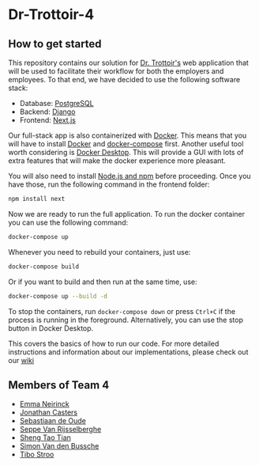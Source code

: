 # Dr-Trottoir-4

## How to get started
This repository contains our solution for [Dr. Trottoir's](https://drtrottoir.be/) web application that will
be used to facilitate their workflow for both the employers and employees. To that end, we have decided to 
use the following software stack:
* Database: [PostgreSQL](https://www.postgresql.org/)
* Backend: [Django](https://www.djangoproject.com/)
* Frontend: [Next.js](https://nextjs.org/)

Our full-stack app is also containerized with [Docker](https://www.docker.com/). This means that you will have to
install [Docker](https://docs.docker.com/get-docker/) and [docker-compose](https://docs.docker.com/compose/install/) first. 
Another useful tool worth considering is [Docker Desktop](https://www.docker.com/products/docker-desktop/). This will
provide a GUI with lots of extra features that will make the docker experience more pleasant.

You will also need to install [Node.js and npm](https://nodejs.org/en/download) before proceeding. Once you have those,
run the following command in the frontend folder:
```bash
npm install next
```

Now we are ready to run the full application. To run the docker container you can use the following command:
```bash
docker-compose up
```
Whenever you need to rebuild your containers, just use:
```bash
docker-compose build
```

Or if you want to build and then run at the same time, use:
```bash
docker-compose up --build -d
```

To stop the containers, run `docker-compose down` or press `Ctrl+C` if the process is running in the foreground.
Alternatively, you can use the stop button in Docker Desktop.

This covers the basics of how to run our code. For more detailed instructions and information about our implementations,
please check out our [wiki](https://github.com/SELab-2/Dr-Trottoir-4/wiki/)

## Members of Team 4
* [Emma Neirinck](https://github.com/emneirin)
* [Jonathan Casters](https://github.com/jonathancasters)
* [Sebastiaan de Oude](https://github.com/n00bS-oWn-m3)
* [Seppe Van Rijsselberghe](https://github.com/sevrijss)
* [Sheng Tao Tian](https://github.com/GashinRS)
* [Simon Van den Bussche](https://github.com/simvadnbu)
* [Tibo Stroo](https://github.com/TiboStr)